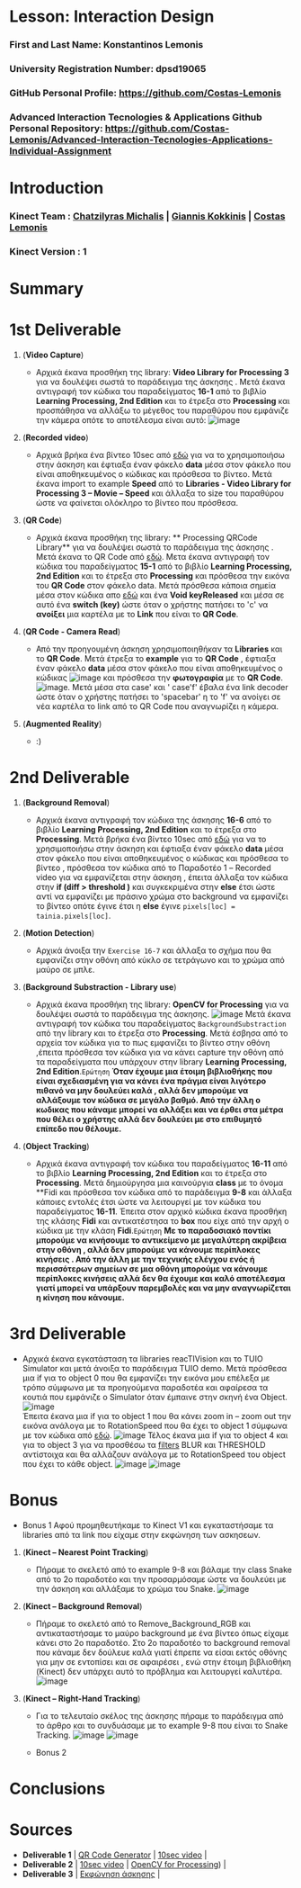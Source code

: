 # Lesson: Interaction Design

### First and Last Name: Konstantinos Lemonis
### University Registration Number: dpsd19065
### GitHub Personal Profile: https://github.com/Costas-Lemonis
### Advanced Interaction Tecnologies & Applications Github Personal Repository: https://github.com/Costas-Lemonis/Advanced-Interaction-Tecnologies-Applications-Individual-Assignment

# Introduction
### Kinect Team : [Chatzilyras Michalis](https://github.com/Chatzilyras-Michalis) | [Giannis Kokkinis](https://github.com/Giannis-Kokkinis) | [Costas Lemonis](https://github.com/Costas-Lemonis)
### Kinect Version : 1
# Summary


# 1st Deliverable
1. (**Video Capture**)
   - Αρχικά έκανα προσθήκη της library: **Video Library for Processing 3** για να δουλέψει σωστά το παράδειγμα της άσκησης . Μετά έκανα αντιγραφή τον κώδικα του παραδείγματος **16-1** από το βιβλίο **Learning Processing, 2nd Edition** και το έτρεξα στο **Processing** και προσπάθησα να αλλάξω το μέγεθος του παραθύρου που εμφάνιζε την κάμερα οπότε το αποτέλεσμα είναι αυτό: ![image](https://user-images.githubusercontent.com/100446886/197046218-57428a39-8ad8-41d9-bfed-7329d9940677.png)
   
2. (**Recorded video**)
   - Αρχικά βρήκα ένα βίντεο 10sec από [εδώ](https://www.videvo.net/video/mystical-horror-background-with-the-house-and-moon-3/605990/) για να το χρησιμοποιήσω στην άσκηση και έφτιαξα έναν φάκελο **data** μέσα στον φάκελο που είναι αποθηκευμένος ο κώδικας και πρόσθεσα το βίντεο. Μετά έκανα import το example **Speed** από το **Libraries - Video Library for Processing 3 – Movie – Speed** και άλλαξα το size του παραθύρου ώστε να φαίνεται ολόκληρο το βίντεο που πρόσθεσα. 

3. (**QR Code**)
   - Αρχικά έκανα προσθήκη της library: ** Processing QRCode Library** για να δουλέψει σωστά το παράδειγμα της άσκησης . Μετά έκανα το QR Code από [εδώ](https://www.qrcode-monkey.com/). Μετα έκανα αντιγραφή τον κώδικα του παραδείγματος **15-1** από το βιβλίο **Learning Processing, 2nd Edition** και το έτρεξα στο **Processing** και πρόσθεσα την εικόνα του **QR Code** στον φάκελο data. Μετά πρόσθεσα κάποια σημεία μέσα στον κώδικα απο [εδώ](https://shiffman.net/p5/qrcode-processing/) και ένα **Void keyReleased** και μέσα σε αυτό ένα **switch (key)** ώστε όταν ο χρήστης πατήσει το 'c' να **ανοίξει** μια καρτέλα με το **Link** που είναι το **QR Code**.

4. (**QR Code - Camera Read**)
   - Από την προηγουμένη άσκηση χρησιμοποιηθήκαν τα **Libraries** και το **QR Code**. Μετά έτρεξα το **example** για το **QR Code** , έφτιαξα έναν φάκελο **data** μέσα στον φάκελο που είναι αποθηκευμένος ο κώδικας ![image](https://user-images.githubusercontent.com/100446886/197360104-17f4172c-3e63-4f52-8f97-c4ac08a2906f.png)
 και πρόσθεσα την **φωτογραφία** με το **QR Code**. ![image](https://user-images.githubusercontent.com/100446886/197360022-a06ac671-8d5a-4e90-b023-aacac1406f37.png). Μετά μέσα στα case' και ' case'f' έβαλα ένα link decoder ώστε όταν ο χρήστης πατήσει το 'spacebar' η το 'f' να ανοίγει σε νέα καρτέλα το link από το QR Code που αναγνωρίζει η κάμερα.  



5. (**Augmented Reality**)
   - :)


# 2nd Deliverable
1. (**Background Removal**)
   - Αρχικά έκανα αντιγραφή τον κώδικα της άσκησης **16-6** από το βιβλίο **Learning Processing, 2nd Edition** και το έτρεξα στο **Processing**. Μετά βρήκα ένα βίντεο 10sec από [εδώ](https://www.videvo.net/video/mystical-horror-background-with-the-house-and-moon-3/605990/) για να το χρησιμοποιήσω στην άσκηση και έφτιαξα έναν φάκελο **data** μέσα στον φάκελο που είναι αποθηκευμένος ο κώδικας και πρόσθεσα το βίντεο , πρόσθεσα τον κώδικα από το Παραδοτέο 1 – Recorded video για να εμφανίζεται στην άσκηση , έπειτα άλλαξα τον κώδικα στην **if (diff > threshold )** και συγκεκριμένα στην **else** έτσι ώστε αντί να εμφανίζει με πράσινο χρώμα στο background να εμφανίζει το βίντεο οπότε έγινε έτσι η **else** έγινε `pixels[loc] = tainia.pixels[loc]`.
   
2. (**Motion Detection**)
   - Αρχικά άνοιξα την `Exercise 16-7` και άλλαξα το σχήμα που θα εμφανίζει στην οθόνη από κύκλο σε τετράγωνο και το χρώμα από μαύρο σε μπλε.

3. (**Background Substraction - Library use**)
   - Αρχικά έκανα προσθήκη της library: **OpenCV for Processing** για να δουλέψει σωστά το παράδειγμα της άσκησης. ![image](https://user-images.githubusercontent.com/100446886/205073376-2792fd5d-3c42-4aba-a619-e61de81ca008.png) Μετά έκανα αντιγραφή τον κώδικα του παραδείγματος `BackgroundSubstraction` από την library και το έτρεξα στο **Processing**. Μετά έσβησα από το αρχεία τον κώδικα για το πως εμφανίζει το βίντεο στην οθόνη ,έπειτα πρόσθεσα τον κώδικα για να κάνει capture την οθόνη από τα παραδείγματα που υπάρχουν στην library **Learning Processing, 2nd Edition**.`Ερώτηση` **Όταν έχουμε μια έτοιμη βιβλιοθήκης που είναι σχεδιασμένη για να κάνει ένα πράγμα είναι λιγότερο πιθανό να μην δουλεύει καλά , αλλά δεν μπορούμε να αλλάξουμε τον κώδικα σε μεγάλο βαθμό. Από την άλλη ο κωδικας που κάναμε μπορεί να αλλάξει και να έρθει στα μέτρα που θέλει ο χρήστης αλλά δεν δουλεύει με στο επιθυμητό επίπεδο που θέλουμε.**


4. (**Object Tracking**)
   - Αρχικά έκανα αντιγραφή τον κώδικα του παραδείγματος **16-11** από το βιβλίο **Learning Processing, 2nd Edition** και το έτρεξα στο **Processing**. Μετά δημιούργησα μια καινούργια **class** με το όνομα **Fidi και πρόσθεσα τον κώδικα από το παράδειγμα **9-8** και άλλαξα κάποιες εντολές έτσι ώστε να λειτουργεί με τον κώδικα του παραδείγματος **16-11**. Έπειτα στον αρχικό κώδικα έκανα προσθήκη της κλάσης **Fidi** και αντικατέστησα το **box** που είχε από την αρχή ο κώδικα με την κλάση **Fidi**.`Ερώτηση` **Με το παραδοσιακό ποντίκι μπορούμε να κινήσουμε το αντικείμενο με μεγαλύτερη ακρίβεια στην οθόνη , αλλά δεν μπορούμε να κάνουμε περίπλοκες κινήσεις . Από την άλλη με την τεχνικής ελέγχου ενός ή περισσότερων σημείων σε μια οθόνη μπορούμε να κάνουμε περίπλοκες κινήσεις αλλά δεν θα έχουμε και καλό αποτέλεσμα γιατί μπορεί να υπάρξουν παρεμβολές και να μην αναγνωρίζεται η κίνηση που κάνουμε.**  

# 3rd Deliverable 
   - Αρχικά έκανα εγκατάσταση τα libraries reacTIVision και το TUIO Simulator και μετά άνοιξα  το παράδειγμα TUIO demo. Μετά πρόσθεσα μια if για το object 0 που θα εμφανίζει την εικόνα μου επέλεξα με τρόπο σύμφωνα με τα προηγούμενα παραδοτέα και αφαίρεσα τα κουτιά που εμφάνιζε ο Simulator όταν έμπαινε στην σκηνή ένα Object.
![image](https://user-images.githubusercontent.com/100446886/212496921-df236ae3-a1ef-4616-ba73-34c19cdc7190.png)   
Έπειτα έκανα μια if για το object 1 που θα κάνει zoom in – zoom out την εικόνα ανάλογα με το RotationSpeed που θα έχει το object 1 σύμφωνα με τον κώδικα από [εδώ](https://forum.processing.org/two/discussion/2151/zoom-in-and-out.html).
![image](https://user-images.githubusercontent.com/100446886/212496953-7949fef0-238f-4c62-b2f0-23d8f02a5f7c.png)
Τέλος έκανα μια if για το object 4 και για το object 3 για να προσθέσω τα [filters](https://processing.org/reference/filter_.html) BLUR και THRESHOLD αντίστοιχα και θα αλλάζουν ανάλογα με το RotationSpeed του object που έχει το κάθε object.
![image](https://user-images.githubusercontent.com/100446886/212558885-dac28a76-4dfb-4c26-a6d1-60e71eacbf3e.png)
![image](https://user-images.githubusercontent.com/100446886/212558892-4b442260-3fc1-46f1-800c-3e32fcfc59ac.png)


# Bonus 
   - Bonus 1
Αφού προμηθευτήκαμε το Kinect V1 και εγκαταστήσαμε τα libraries από τα link που είχαμε στην εκφώνηση των ασκησεων.
1. (**Kinect – Nearest Point Tracking**)
   - Πήραμε το σκελετό από το example 9-8 και βάλαμε την class Snake από το 2o παραδοτέο και την προσαρμόσαμε ώστε να δουλεύει με την άσκηση και αλλάξαμε το χρώμα του Snake.
   ![image](https://user-images.githubusercontent.com/100446886/212174082-dc65b738-e5c2-4836-a402-6ab450a68a7e.png)

2. (**Kinect – Background Removal**)
   - Πήραμε το σκελετό από το Remove_Background_RGB και αντικαταστήσαμε το μαύρο background με ένα βίντεο όπως είχαμε κάνει στο 2ο παραδοτέο.
  Στο 2ο παραδοτέο το background removal που κάναμε δεν δούλευε καλά γιατί έπρεπε να είσαι εκτός οθόνης για μην σε εντοπίσει και σε αφαιρέσει , ενώ στην έτοιμη βιβλιοθήκη (Kinect) δεν υπάρχει αυτό το πρόβλημα και λειτουργεί καλυτέρα.
![image](https://user-images.githubusercontent.com/100446886/212173982-5cada63b-fb48-4d72-a1a0-67a41582d4f6.png)

3. (**Kinect – Right-Hand Tracking**)
   - Για το τελευταίο σκέλος της άσκησης πήραμε το παράδειγμα από το άρθρο και το συνδυάσαμε με το example 9-8 που είναι το Snake Tracking.
![image](https://user-images.githubusercontent.com/100446886/212173702-a318d793-5b7d-4eef-a84e-979650679c05.png)
![image](https://user-images.githubusercontent.com/100446886/212559097-b9b6c8f9-f21c-4e3b-b4e2-7aa49106b169.png)


   - Bonus 2


# Conclusions


# Sources
- **Deliverable 1** | [QR Code Generator](https://www.qrcode-monkey.com/) | [10sec video](https://www.videvo.net/video/mystical-horror-background-with-the-house-and-moon-3/605990/) | 
- **Deliverable 2** | [10sec video](https://www.videvo.net/video/mystical-horror-background-with-the-house-and-moon-3/605990/) | [OpenCV for Processing](https://github.com/atduskgreg/opencv-processing)) | 
- **Deliverable 3** | [Εκφώνηση άσκησης](https://github.com/merkourisa/Advanced-Interaction-Tecnologies-Applications-Individual-Assignment/issues/4) |
